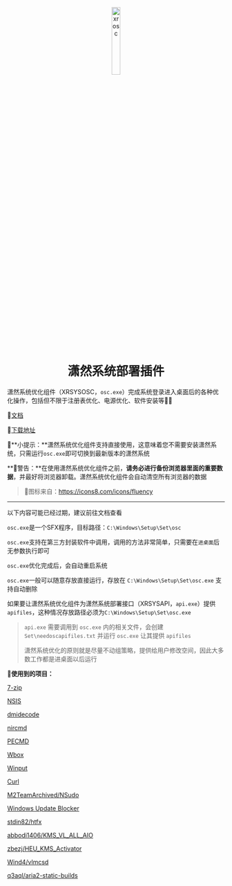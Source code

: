 <div align="center">


<img src="./osc.ico" alt="xrosc" width="20%" />

# 潇然系统部署插件

</div>

潇然系统优化组件（XRSYSOSC，`osc.exe`）完成系统登录进入桌面后的各种优化操作，包括但不限于注册表优化、电源优化、软件安装等🌟🚀

📄[文档](https://sys.xrgzs.top/diy/osc/)

🔗[下载地址](https://url.xrgzs.top/osc)

📍**小提示：**潇然系统优化组件支持直接使用，这意味着您不需要安装潇然系统，只需运行`osc.exe`即可切换到最新版本的潇然系统

**🚨警告：**在使用潇然系统优化组件之前，**请务必进行备份浏览器里面的重要数据**，并最好将浏览器卸载。潇然系统优化组件会自动清空所有浏览器的数据

> 🌄图标来自：https://icons8.com/icons/fluency

---

以下内容可能已经过期，建议前往文档查看

`osc.exe`是一个SFX程序，目标路径：`C:\Windows\Setup\Set\osc`

`osc.exe`支持在第三方封装软件中调用，调用的方法非常简单，只需要在`进桌面`后无参数执行即可

`osc.exe`优化完成后，会自动重启系统

`osc.exe`一般可以随意存放直接运行，存放在 `C:\Windows\Setup\Set\osc.exe` 支持自动删除

如果要让潇然系统优化组件为潇然系统部署接口（XRSYSAPI，`api.exe`）提供`apifiles`，这种情况存放路径必须为`C:\Windows\Setup\Set\osc.exe`

> `api.exe` 需要调用到 `osc.exe` 内的相关文件，会创建 `Set\needoscapifiles.txt` 并运行 `osc.exe` 让其提供 `apifiles`
>
> 潇然系统优化的原则就是尽量不动组策略，提供给用户修改空间，因此大多数工作都是进桌面以后运行

**🫡使用到的项目：**

[7-zip](https://7-zip.org/)

[NSIS](https://nsis.sourceforge.io/)

[dmidecode](http://savannah.nongnu.org/projects/dmidecode/)

[nircmd](https://www.nirsoft.net/utils/nircmd.html)

[PECMD](http://wuyou.net/forum.php?mod=viewthread&tid=205402)

[Wbox](https://www.horstmuc.de/w32dial.htm)

[Winput](https://www.horstmuc.de/w32dial.htm)

[Curl](https://curl.se/)

[M2TeamArchived/NSudo](https://github.com/M2TeamArchived/NSudo)

[Windows Update Blocker](https://www.sordum.org/9470)

[stdin82/htfx](https://github.com/stdin82/htfx)

[abbodi1406/KMS_VL_ALL_AIO](https://github.com/abbodi1406/KMS_VL_ALL_AIO)

[zbezj/HEU_KMS_Activator](https://github.com/zbezj/HEU_KMS_Activator)

[Wind4/vlmcsd](https://github.com/Wind4/vlmcsd)

[q3aql/aria2-static-builds](https://gitlab.com/q3aql/aria2-static-builds)

